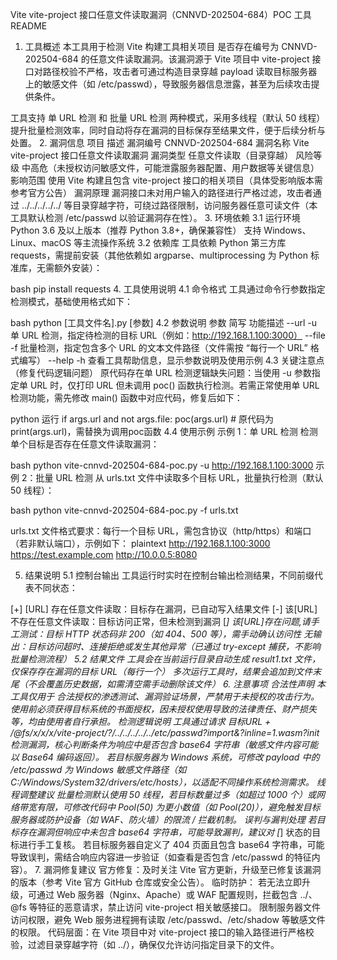 Vite vite-project 接口任意文件读取漏洞（CNNVD-202504-684）POC 工具 README
1. 工具概述
本工具用于检测 Vite 构建工具相关项目 是否存在编号为 CNNVD-202504-684 的任意文件读取漏洞。该漏洞源于 Vite 项目中 vite-project 接口对路径校验不严格，攻击者可通过构造目录穿越 payload 读取目标服务器上的敏感文件（如 /etc/passwd），导致服务器信息泄露，甚至为后续攻击提供条件。

工具支持 单 URL 检测 和 批量 URL 检测 两种模式，采用多线程（默认 50 线程）提升批量检测效率，同时自动将存在漏洞的目标保存至结果文件，便于后续分析与处置。
2. 漏洞信息
项目	描述
漏洞编号	CNNVD-202504-684
漏洞名称	Vite vite-project 接口任意文件读取漏洞
漏洞类型	任意文件读取（目录穿越）
风险等级	中高危（未授权访问敏感文件，可能泄露服务器配置、用户数据等关键信息）
影响范围	使用 Vite 构建且包含 vite-project 接口的相关项目（具体受影响版本需参考官方公告）
漏洞原理	漏洞接口未对用户输入的路径进行严格过滤，攻击者通过 ../../../../../ 等目录穿越字符，可绕过路径限制，访问服务器任意可读文件（本工具默认检测 /etc/passwd 以验证漏洞存在性）。
3. 环境依赖
3.1 运行环境
Python 3.6 及以上版本（推荐 Python 3.8+，确保兼容性）
支持 Windows、Linux、macOS 等主流操作系统
3.2 依赖库
工具依赖 Python 第三方库 requests，需提前安装（其他依赖如 argparse、multiprocessing 为 Python 标准库，无需额外安装）：

bash
pip install requests
4. 工具使用说明
4.1 命令格式
工具通过命令行参数指定检测模式，基础使用格式如下：

bash
python [工具文件名].py [参数]
4.2 参数说明
参数	简写	功能描述
--url	-u	单 URL 检测，指定待检测的目标 URL（例如：http://192.168.1.100:3000）
--file	-f	批量检测，指定包含多个 URL 的文本文件路径（文件需按 “每行一个 URL” 格式编写）
--help	-h	查看工具帮助信息，显示参数说明及使用示例
4.3 关键注意点（修复代码逻辑问题）
原代码存在单 URL 检测逻辑缺失问题：当使用 -u 参数指定单 URL 时，仅打印 URL 但未调用 poc() 函数执行检测。若需正常使用单 URL 检测功能，需先修改 main() 函数中对应代码，修复后如下：

python
运行
if args.url and not args.file:
    poc(args.url)  # 原代码为 print(args.url)，需替换为调用poc函数
4.4 使用示例
示例 1：单 URL 检测
检测单个目标是否存在任意文件读取漏洞：

bash
python vite-cnnvd-202504-684-poc.py -u http://192.168.1.100:3000
示例 2：批量 URL 检测
从 urls.txt 文件中读取多个目标 URL，批量执行检测（默认 50 线程）：

bash
python vite-cnnvd-202504-684-poc.py -f urls.txt

urls.txt 文件格式要求：每行一个目标 URL，需包含协议（http/https）和端口（若非默认端口），示例如下：
plaintext
http://192.168.1.100:3000
https://test.example.com
http://10.0.0.5:8080

5. 结果说明
5.1 控制台输出
工具运行时实时在控制台输出检测结果，不同前缀代表不同状态：

[+] [URL] 存在任意文件读取：目标存在漏洞，已自动写入结果文件
[-] 该[URL]不存在任意文件读取：目标访问正常，但未检测到漏洞
[*] 该[URL]存在问题,请手工测试：目标 HTTP 状态码非 200（如 404、500 等），需手动确认访问性
无输出：目标访问超时、连接拒绝或发生其他异常（已通过 try-except 捕获，不影响批量检测流程）
5.2 结果文件
工具会在当前运行目录自动生成 result1.txt 文件，仅保存存在漏洞的目标 URL（每行一个）
多次运行工具时，结果会追加到文件末尾（不会覆盖历史数据，如需清空需手动删除该文件）
6. 注意事项
合法性声明
本工具仅用于 合法授权的渗透测试、漏洞验证场景，严禁用于未授权的攻击行为。
使用前必须获得目标系统的书面授权，因未授权使用导致的法律责任、财产损失等，均由使用者自行承担。
检测逻辑说明
工具通过请求 目标URL + /@fs/x/x/x/vite-project/?/../../../../../etc/passwd?import&?inline=1.wasm?init 检测漏洞，核心判断条件为响应中是否包含 base64 字符串（敏感文件内容可能以 Base64 编码返回）。
若目标服务器为 Windows 系统，可修改 payload 中的 /etc/passwd 为 Windows 敏感文件路径（如 C:/Windows/System32/drivers/etc/hosts），以适配不同操作系统检测需求。
线程调整建议
批量检测默认使用 50 线程，若目标数量过多（如超过 1000 个）或网络带宽有限，可修改代码中 Pool(50) 为更小数值（如 Pool(20)），避免触发目标服务器或防护设备（如 WAF、防火墙）的限流 / 拦截机制。
误判与漏判处理
若目标存在漏洞但响应中未包含 base64 字符串，可能导致漏判，建议对 [*] 状态的目标进行手工复核。
若目标服务器自定义了 404 页面且包含 base64 字符串，可能导致误判，需结合响应内容进一步验证（如查看是否包含 /etc/passwd 的特征内容）。
7. 漏洞修复建议
官方修复：及时关注 Vite 官方更新，升级至已修复该漏洞的版本（参考 Vite 官方 GitHub 仓库或安全公告）。
临时防护：
若无法立即升级，可通过 Web 服务器（Nginx、Apache）或 WAF 配置规则，拦截包含 ../、@fs 等特征的恶意请求，禁止访问 vite-project 相关敏感接口。
限制服务器文件访问权限，避免 Web 服务进程拥有读取 /etc/passwd、/etc/shadow 等敏感文件的权限。
代码层面：在 Vite 项目中对 vite-project 接口的输入路径进行严格校验，过滤目录穿越字符（如 ../），确保仅允许访问指定目录下的文件。
